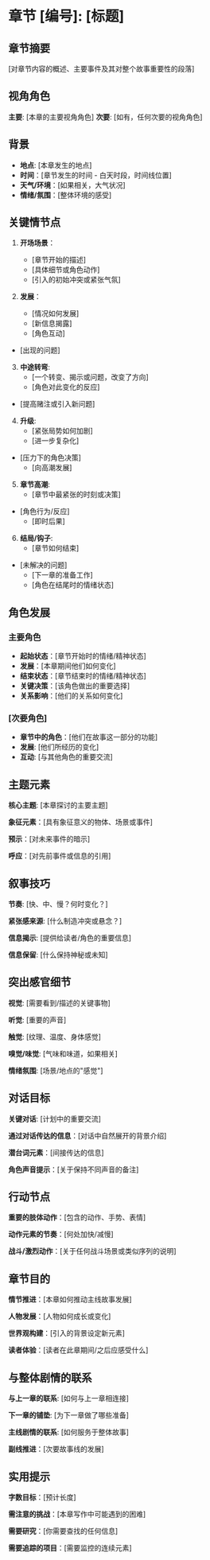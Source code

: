 # 章节 [编号]: [标题]

## 章节摘要
[对章节内容的概述、主要事件及其对整个故事重要性的段落]

## 视角角色
**主要**: [本章的主要视角角色]
**次要**: [如有，任何次要的视角角色]

## 背景
- **地点**: [本章发生的地点]
- **时间**：[章节发生的时间 - 白天时段，时间线位置]
- **天气/环境**：[如果相关，大气状况]
- **情绪/氛围**：[整体环境的感受]

## 关键情节点

1. **开场场景**：
   - [章节开始的描述]
   - [具体细节或角色动作]
   - [引入的初始冲突或紧张气氛]
   
2. **发展**：
   - [情况如何发展]
   - [新信息揭露]
   - [角色互动]
- [出现的问题]

3. **中途转弯**:
   - [一个转变、揭示或问题，改变了方向]
   - [角色对此变化的反应]
- [提高赌注或引入新问题]

4. **升级**:
   - [紧张局势如何加剧]
   - [进一步复杂化]
- [压力下的角色决策]
   - [向高潮发展]

5. **章节高潮**:
   - [章节中最紧张的时刻或决策]
- [角色行为/反应]
   - [即时后果]

6. **结局/钩子**:
   - [章节如何结束]
- [未解决的问题]
   - [下一章的准备工作]
   - [角色在结尾时的情绪状态]

## 角色发展

### 主要角色
- **起始状态**：[章节开始时的情绪/精神状态]
- **发展**：[本章期间他们如何变化]
- **结束状态**：[章节结束时的情绪/精神状态]
- **关键决策**：[该角色做出的重要选择]
- **关系影响**：[他们的关系如何变化]

### [次要角色]
- **章节中的角色**：[他们在故事这一部分的功能]
- **发展**: [他们所经历的变化]
- **互动**: [与其他角色的重要交流]

## 主题元素

**核心主题**: [本章探讨的主要主题]

**象征元素**：[具有象征意义的物体、场景或事件]

**预示**：[对未来事件的暗示]

**呼应**：[对先前事件或信息的引用]

## 叙事技巧

**节奏**: [快、中、慢？何时变化？]

**紧张感来源**: [什么制造冲突或悬念？]

**信息揭示**: [提供给读者/角色的重要信息]

**信息保留**: [什么保持神秘或未知]

## 突出感官细节

**视觉**: [需要看到/描述的关键事物]

**听觉**: [重要的声音]

**触觉**: [纹理、温度、身体感觉]

**嗅觉/味觉**: [气味和味道，如果相关]

**情绪氛围**: [场景/地点的"感觉"]

## 对话目标

**关键对话**: [计划中的重要交流]

**通过对话传达的信息**：[对话中自然展开的背景介绍]

**潜台词元素**：[间接传达的信息]

**角色声音提示**：[关于保持不同声音的备注]

## 行动节点

**重要的肢体动作**：[包含的动作、手势、表情]

**动作元素的节奏**：[何处加快/减慢]

**战斗/激烈动作**：[关于任何战斗场景或类似序列的说明]

## 章节目的

**情节推进**：[本章如何推动主线故事发展]

**人物发展**：[人物如何成长或变化]

**世界观构建**：[引入的背景设定新元素]

**读者体验**：[读者在此章期间/之后应感受什么]

## 与整体剧情的联系

**与上一章的联系**: [如何与上一章相连接]

**下一章的铺垫**: [为下一章做了哪些准备]

**主线剧情的联系**: [如何服务于整体故事]

**副线推进**：[次要故事线的发展]

## 实用提示

**字数目标**：[预计长度]

**需注意的挑战**：[本章写作中可能遇到的困难]

**需要研究**：[你需要查找的任何信息]

**需要追踪的项目**：[需要监控的连续元素]
